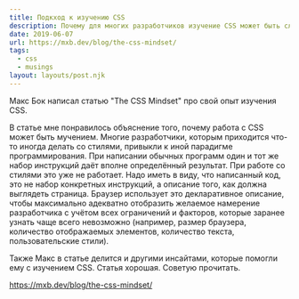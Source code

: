 ```yaml
---
title: Подкход к изучению CSS
description: Почему для многих разработчиков изучение CSS может быть сложным
date: 2019-06-07
url: https://mxb.dev/blog/the-css-mindset/
tags:
  - css
  - musings
layout: layouts/post.njk
---
```

Макс Бок написал статью "The CSS Mindset" про свой опыт изучения CSS.

В статье мне понравилось объяснение того, почему работа с CSS может быть мучением. Многие разработчики, которым приходится что-то иногда делать со стилями, привыкли к иной парадигме программирования. При написании обычных программ один и тот же набор инструкций даёт вполне определённый результат. При работе со стилями это уже не работает. Надо иметь в виду, что написанный код, это не набор конкретных инструкций, а описание того, как должна выглядеть страница. Браузер использует это декларативное описание, чтобы максимально адекватно отобразить желаемое намерение разработчика с учётом всех ограничений и факторов, которые заранее узнать чаще всего невозможно (например, размер браузера, количество отображаемых элементов, количество текста, пользовательские стили).

Также Макс в статье делится и другими инсайтами, которые помогли ему с изучением CSS. Статья хорошая. Советую прочитать.

https://mxb.dev/blog/the-css-mindset/
